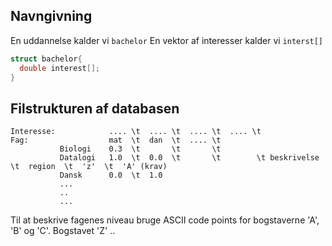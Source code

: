 ## Navngivning

En uddannelse kalder vi `bachelor`
En vektor af interesser kalder vi `interst[]`

```c
struct bachelor{   
  double interest[];
}
```

## Filstrukturen af databasen

```
Interesse:            .... \t  .... \t  .... \t  .... \t 
Fag:                  mat  \t  dan  \t  .... \t  
           Biologi    0.3  \t       \t       \t
           Datalogi   1.0  \t  0.0  \t       \t        \t beskrivelse \t  region  \t  'z'  \t  'A' (krav)
           Dansk      0.0  \t  1.0
           ...
           ..
           ...

```
Til at beskrive fagenes niveau bruge ASCII code points for bogstaverne 'A', 'B' og 'C'. 
Bogstavet 'Z' .. 
